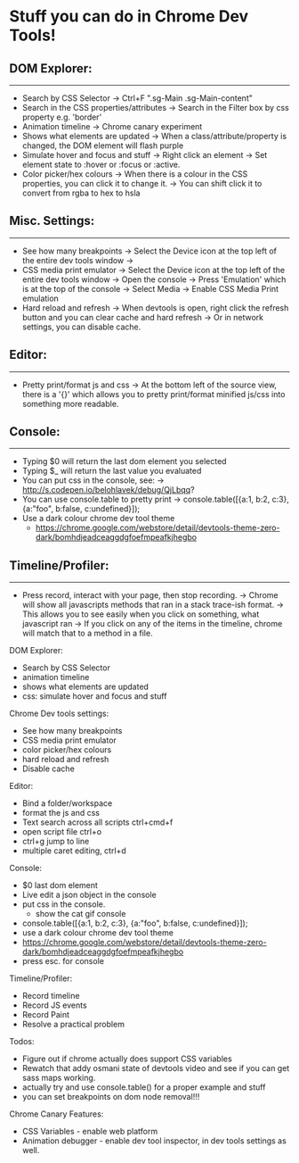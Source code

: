 # Stuff you can do in Chrome Dev Tools!

## DOM Explorer:
------------------------------
- Search by CSS Selector
    -> Ctrl+F ".sg-Main .sg-Main-content"
- Search in the CSS properties/attributes
    -> Search in the Filter box by css property e.g. 'border'
- Animation timeline
    -> Chrome canary experiment
- Shows what elements are updated 
    -> When a class/attribute/property is changed, the DOM element will flash purple
- Simulate hover and focus and stuff
    -> Right click an element
    -> Set element state to :hover or :focus or :active.
- Color picker/hex colours
    -> When there is a colour in the CSS properties, you can click it to change it.
    -> You can shift click it to convert from rgba to hex to hsla


## Misc. Settings:
------------------------------
- See how many breakpoints
    -> Select the Device icon at the top left of the entire dev tools window
    -> 
- CSS media print emulator
    -> Select the Device icon at the top left of the entire dev tools window
    -> Open the console
    -> Press 'Emulation' which is at the top of the console
    -> Select Media
    -> Enable CSS Media Print emulation
- Hard reload and refresh
    -> When devtools is open, right click the refresh button and you can clear cache and hard refresh
    -> Or in network settings, you can disable cache.


## Editor:
------------------------------
- Pretty print/format js and css
    -> At the bottom left of the source view, there is a '{}' which allows you to pretty print/format 
    minified js/css into something more readable.


## Console:
------------------------------
- Typing $0 will return the last dom element you selected
- Typing $_ will return the last value you evaluated 
- You can put css in the console, see:
    -> http://s.codepen.io/belohlavek/debug/QjLbqq?
- You can use console.table to pretty print
    -> console.table([{a:1, b:2, c:3}, {a:"foo", b:false, c:undefined}]);
- Use a dark colour chrome dev tool theme
    - https://chrome.google.com/webstore/detail/devtools-theme-zero-dark/bomhdjeadceaggdgfoefmpeafkjhegbo


## Timeline/Profiler:	
------------------------------
- Press record, interact with your page, then stop recording.
    -> Chrome will show all javascripts methods that ran in a stack trace-ish format.
    -> This allows you to see easily when you click on something, what javascript ran
    -> If you click on any of the items in the timeline, chrome will match that to a method in a file.



DOM Explorer:
  - Search by CSS Selector
  - animation timeline
  - shows what elements are updated
  - css: simulate hover and focus and stuff

Chrome Dev tools settings:
  - See how many breakpoints
  - CSS media print emulator
  - color picker/hex colours
  - hard reload and refresh
  - Disable cache

Editor:
  - Bind a folder/workspace
  - format the js and css
  - Text search across all scripts ctrl+cmd+f
  - open script file ctrl+o
  - ctrl+g jump to line
  - multiple caret editing, ctrl+d

Console:
  - $0 last dom element
  - Live edit a json object in the console
  - put css in the console.
    - show the cat gif console
  - console.table([{a:1, b:2, c:3}, {a:"foo", b:false, c:undefined}]);
  - use a dark colour chrome dev tool theme
  - https://chrome.google.com/webstore/detail/devtools-theme-zero-dark/bomhdjeadceaggdgfoefmpeafkjhegbo
  - press esc. for console

Timeline/Profiler:  
  - Record timeline
  - Record JS events
  - Record Paint
  - Resolve a practical problem

Todos:
  - Figure out if chrome actually does support CSS variables
  - Rewatch that addy osmani state of devtools video and see if you can get sass maps working.
  - actually try and use console.table() for a proper example and stuff
  - you can set breakpoints on dom node removal!!!

Chrome Canary Features:
  - CSS Variables - enable web platform
  - Animation debugger - enable dev tool inspector, in dev tools settings as well.
